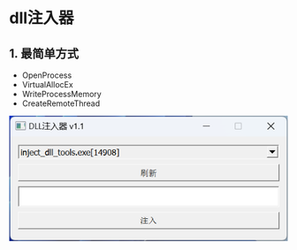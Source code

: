 # dll注入器

## 1. 最简单方式

- OpenProcess
- VirtualAllocEx
- WriteProcessMemory
- CreateRemoteThread

![1.1版](doc/gui_1.1.png)
